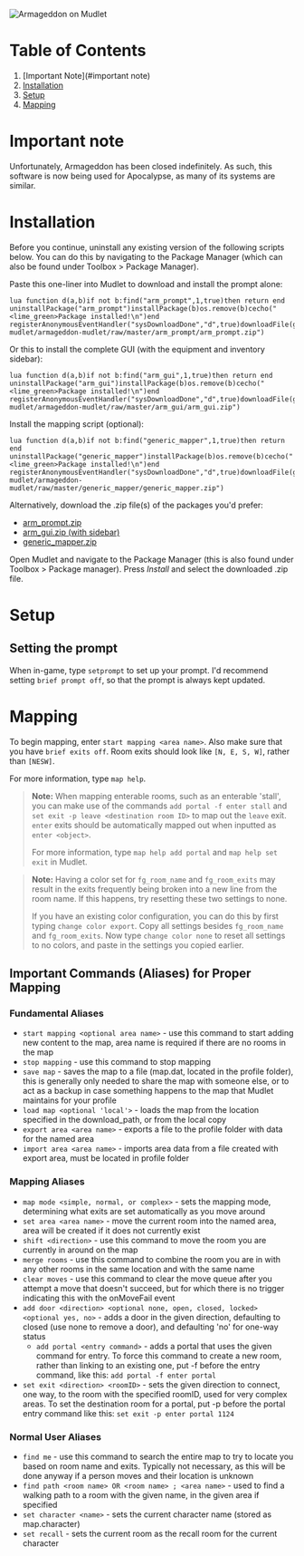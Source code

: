 ![Armageddon on Mudlet](https://i.vgy.me/sBZKmJ.gif)

# Table of Contents

1. [Important Note](#important note)
2. [Installation](#installation)
3. [Setup](#setup)
4. [Mapping](#mapping)

# Important note
Unfortunately, Armageddon has been closed indefinitely. As such, this software is now being used for Apocalypse, as many of its systems are similar.

# Installation

Before you continue, uninstall any existing version of the following scripts below. You can do this by navigating to the Package Manager (which can also be found under Toolbox > Package Manager).

Paste this one-liner into Mudlet to download and install the prompt alone:

```
lua function d(a,b)if not b:find("arm_prompt",1,true)then return end uninstallPackage("arm_prompt")installPackage(b)os.remove(b)cecho("<lime_green>Package installed!\n")end registerAnonymousEventHandler("sysDownloadDone","d",true)downloadFile(getMudletHomeDir().."/arm_prompt.zip","https://github.com/armageddon-mudlet/armageddon-mudlet/raw/master/arm_prompt/arm_prompt.zip")
```

Or this to install the complete GUI (with the equipment and inventory sidebar):

```
lua function d(a,b)if not b:find("arm_gui",1,true)then return end uninstallPackage("arm_gui")installPackage(b)os.remove(b)cecho("<lime_green>Package installed!\n")end registerAnonymousEventHandler("sysDownloadDone","d",true)downloadFile(getMudletHomeDir().."/arm_gui.zip","https://github.com/armageddon-mudlet/armageddon-mudlet/raw/master/arm_gui/arm_gui.zip")
```

Install the mapping script (optional):

```
lua function d(a,b)if not b:find("generic_mapper",1,true)then return end uninstallPackage("generic_mapper")installPackage(b)os.remove(b)cecho("<lime_green>Package installed!\n")end registerAnonymousEventHandler("sysDownloadDone","d",true)downloadFile(getMudletHomeDir().."/generic_mapper.zip","https://github.com/armageddon-mudlet/armageddon-mudlet/raw/master/generic_mapper/generic_mapper.zip")
```

Alternatively, download the .zip file(s) of the packages you'd prefer:

 - [arm_prompt.zip](https://github.com/armageddon-mudlet/armageddon-mudlet/raw/master/arm_prompt/arm_prompt.zip)
 - [arm_gui.zip (with sidebar)](https://github.com/armageddon-mudlet/armageddon-mudlet/raw/master/arm_gui/arm_gui.zip)
 - [generic_mapper.zip](https://github.com/armageddon-mudlet/armageddon-mudlet/raw/master/generic_mapper/generic_mapper.zip)

Open Mudlet and navigate to the Package Manager (this is also found under Toolbox > Package manager). Press *Install* and select the downloaded .zip file.

# Setup

## Setting the prompt
When in-game, type `setprompt` to set up your prompt. I'd recommend setting `brief prompt off`, so that the prompt is always kept updated.

# Mapping
To begin mapping, enter `start mapping <area name>`. Also make sure that you have `brief exits off`. Room exits should look like `[N, E, S, W]`, rather than `[NESW]`.

For more information, type `map help`.

> **Note:** When mapping enterable rooms, such as an enterable 'stall', you can make use of the commands `add portal -f enter stall` and `set exit -p leave <destination room ID>` to map out the `leave` exit. `enter` exits should be automatically mapped out when inputted as `enter <object>`.
>
> For more information, type `map help add portal` and `map help set exit` in Mudlet.

> **Note:** Having a color set for `fg_room_name` and `fg_room_exits` may result in the exits frequently being broken into a new line from the room name. If this happens, try resetting these two settings to none.
>
> If you have an existing color configuration, you can do this by first typing `change color export`. Copy all settings besides `fg_room_name` and `fg_room_exits`. Now type `change color none` to reset all settings to no colors, and paste in the settings you copied earlier.

## Important Commands (Aliases) for Proper Mapping

### Fundamental Aliases
- `start mapping <optional area name>` - use this command to start adding new content to the map, area name is required if there are no rooms in the map
- `stop mapping` - use this command to stop mapping
- `save map` - saves the map to a file (map.dat, located in the profile folder), this is generally only needed to share the map with someone else, or to act as a backup in case something happens to the map that Mudlet maintains for your profile
- `load map <optional 'local'>` - loads the map from the location specified in the download_path, or from the local copy
- `export area <area name>` - exports a file to the profile folder with data for the named area
- `import area <area name>` - imports area data from a file created with export area, must be located in profile folder


### Mapping Aliases
- `map mode <simple, normal, or complex>` - sets the mapping mode, determining what exits are set automatically as you move around
- `set area <area name>` - move the current room into the named area, area will be created if it does not currently exist
- `shift <direction>` - use this command to move the room you are currently in around on the map
- `merge rooms` - use this command to combine the room you are in with any other rooms in the same location and with the same name
- `clear moves` - use this command to clear the move queue after you attempt a move that doesn't succeed, but for which there is no trigger indicating this with the onMoveFail event
- `add door <direction> <optional none, open, closed, locked> <optional yes, no>` - adds a door in the given direction, defaulting to closed (use none to remove a door), and defaulting 'no' for one-way status
  - `add portal <entry command>` - adds a portal that uses the given command for entry. To force this command to create a new room, rather than linking to an existing one, put -f before the entry command, like this: `add portal -f enter portal`
- `set exit <direction> <roomID>` - sets the given direction to connect, one way, to the room with the specified roomID, used for very complex areas. To set the destination room for a portal, put -p before the portal entry command like this: `set exit -p enter portal 1124`

### Normal User Aliases
- `find me` - use this command to search the entire map to try to locate you based on room name and exits. Typically not necessary, as this will be done anyway if a person moves and their location is unknown
- `find path <room name> OR <room name> ; <area name>` - used to find a walking path to a room with the given name, in the given area if specified
- `set character <name>` - sets the current character name (stored as map.character)
- `set recall` - sets the current room as the recall room for the current character
